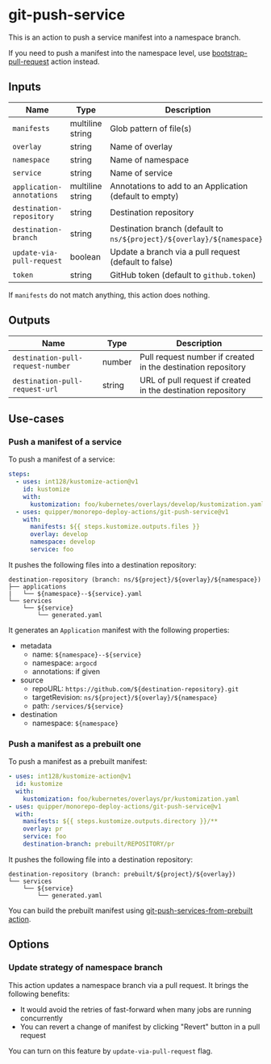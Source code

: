 # git-push-service

This is an action to push a service manifest into a namespace branch.

If you need to push a manifest into the namespace level, use [bootstrap-pull-request](../bootstrap-pull-request) action instead.

## Inputs

| Name                      | Type             | Description                                                             |
| ------------------------- | ---------------- | ----------------------------------------------------------------------- |
| `manifests`               | multiline string | Glob pattern of file(s)                                                 |
| `overlay`                 | string           | Name of overlay                                                         |
| `namespace`               | string           | Name of namespace                                                       |
| `service`                 | string           | Name of service                                                         |
| `application-annotations` | multiline string | Annotations to add to an Application (default to empty)                 |
| `destination-repository`  | string           | Destination repository                                                  |
| `destination-branch`      | string           | Destination branch (default to `ns/${project}/${overlay}/${namespace}`) |
| `update-via-pull-request` | boolean          | Update a branch via a pull request (default to false)                   |
| `token`                   | string           | GitHub token (default to `github.token`)                                |

If `manifests` do not match anything, this action does nothing.

## Outputs

| Name                              | Type   | Description                                                  |
| --------------------------------- | ------ | ------------------------------------------------------------ |
| `destination-pull-request-number` | number | Pull request number if created in the destination repository |
| `destination-pull-request-url`    | string | URL of pull request if created in the destination repository |

## Use-cases

### Push a manifest of a service

To push a manifest of a service:

```yaml
steps:
  - uses: int128/kustomize-action@v1
    id: kustomize
    with:
      kustomization: foo/kubernetes/overlays/develop/kustomization.yaml
  - uses: quipper/monorepo-deploy-actions/git-push-service@v1
    with:
      manifests: ${{ steps.kustomize.outputs.files }}
      overlay: develop
      namespace: develop
      service: foo
```

It pushes the following files into a destination repository:

```
destination-repository (branch: ns/${project}/${overlay}/${namespace})
├── applications
|   └── ${namespace}--${service}.yaml
└── services
    └── ${service}
        └── generated.yaml
```

It generates an `Application` manifest with the following properties:

- metadata
  - name: `${namespace}--${service}`
  - namespace: `argocd`
  - annotations: if given
- source
  - repoURL: `https://github.com/${destination-repository}.git`
  - targetRevision: `ns/${project}/${overlay}/${namespace}`
  - path: `/services/${service}`
- destination
  - namespace: `${namespace}`

### Push a manifest as a prebuilt one

To push a manifest as a prebuilt manifest:

```yaml
- uses: int128/kustomize-action@v1
  id: kustomize
  with:
    kustomization: foo/kubernetes/overlays/pr/kustomization.yaml
- uses: quipper/monorepo-deploy-actions/git-push-service@v1
  with:
    manifests: ${{ steps.kustomize.outputs.directory }}/**
    overlay: pr
    service: foo
    destination-branch: prebuilt/REPOSITORY/pr
```

It pushes the following file into a destination repository:

```
destination-repository (branch: prebuilt/${project}/${overlay})
└── services
    └── ${service}
        └── generated.yaml
```

You can build the prebuilt manifest using [git-push-services-from-prebuilt action](../git-push-services-from-prebuilt).

## Options

### Update strategy of namespace branch

This action updates a namespace branch via a pull request.
It brings the following benefits:

- It would avoid the retries of fast-forward when many jobs are running concurrently
- You can revert a change of manifest by clicking "Revert" button in a pull request

You can turn on this feature by `update-via-pull-request` flag.
